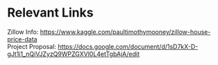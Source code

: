 # Relevant Links
Zillow Info: https://www.kaggle.com/paultimothymooney/zillow-house-price-data
<br>Project Proposal: https://docs.google.com/document/d/1sD7kX-D-gJt1i1_nQiVJZyzQ9WPZGXVl0L4etTgbAjA/edit
